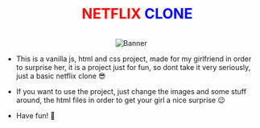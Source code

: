 <div id="user-content-toc">
  <ul align="center">
    <summary><h1 style="display: inline-block; color: red">NETFLIX <span style="color: blue">CLONE</span></h1></summary>
  </ul>
</div>

<p align="center">
  <img src="https://github.com/Luc4st1574/Netflix.github.io/blob/main/img/Netflix_logo.png" alt="Banner">
</p>
 
- This is a vanilla js, html and css project, made for my girlfriend in order to surprise her, it is a project just for fun, so dont take it very seriously, just a basic netflix clone 😎

- If you want to use the project, just change the images and some stuff around, the html files in order to get your girl a nice surprise 😉

- Have fun! 🫶


